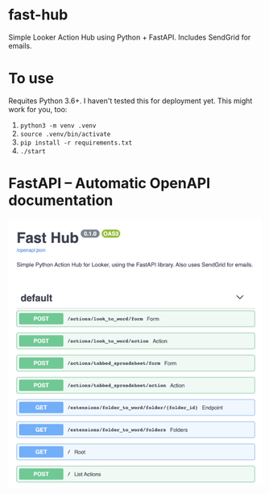 # fast-hub
Simple Looker Action Hub using Python + FastAPI. Includes SendGrid for emails.

# To use
Requites Python 3.6+. I haven't tested this for deployment yet. This might work for you, too:

1. `python3 -m venv .venv`
2. `source .venv/bin/activate`
3. `pip install -r requirements.txt`
4. `./start`

# FastAPI – Automatic OpenAPI documentation

![API Examples](docs/images/open_api_docs.png)
